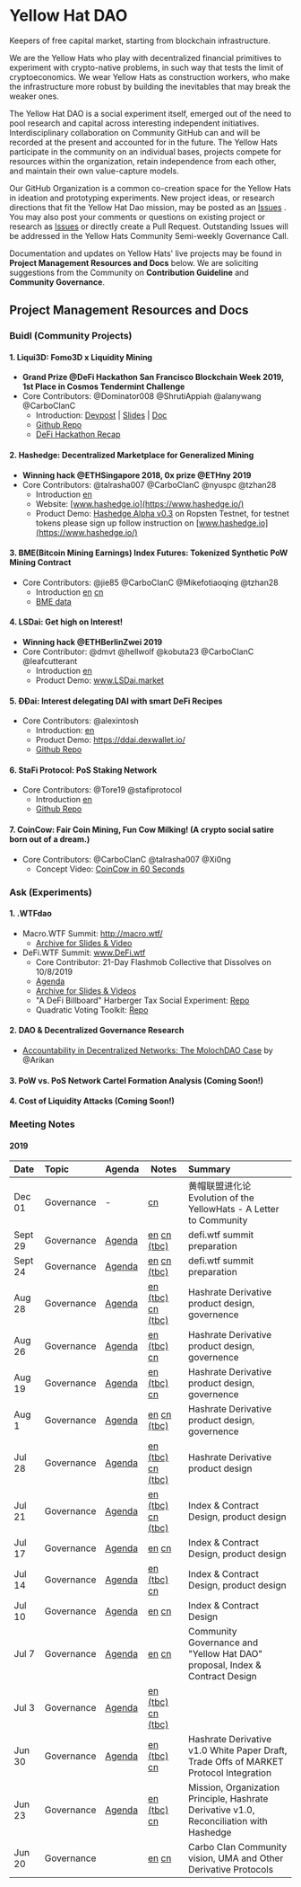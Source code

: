 # Yellow Hat DAO
Keepers of free capital market, starting from blockchain infrastructure.

We are the Yellow Hats who play with decentralized financial primitives to experiment with crypto-native problems, in such way that tests the limit of cryptoeconomics. We wear Yellow Hats as construction workers, who make the infrastructure more robust by building the inevitables that may break the weaker ones.

The Yellow Hat DAO is a social experiment itself, emerged out of the need to pool research and capital across interesting independent initiatives. Interdisciplinary collaboration on Community GitHub can and will be recorded at the present and accounted for in the future. The Yellow Hats participate in the community on an individual bases, projects compete for resources within the organization, retain independence from each other, and maintain their own value-capture models. 

Our GitHub Organization is a common co-creation space for the Yellow Hats in ideation and prototyping experiments. New project ideas, or research directions that fit the Yellow Hat Dao mission,  may be posted as an [Issues](https://github.com/carboclan/pm/issues) . You may also post your comments or questions on existing project or research as  [Issues](https://github.com/carboclan/pm/issues) or directly create a Pull Request. Outstanding Issues will be addressed in the Yellow Hats Community Semi-weekly Governance Call.

Documentation and updates on Yellow Hats' live projects may be found in **Project Management Resources and Docs** below. We are soliciting suggestions from the Community on **Contribution Guideline** and **Community Governance**.


## Project Management Resources and Docs

### Buidl (Community Projects)

#### 1. Liqui3D: Fomo3D x Liquidity Mining 
- **Grand Prize @DeFi Hackathon San Francisco Blockchain Week 2019, 1st Place in Cosmos Tendermint Challenge**
- Core Contributors: @Dominator008 @ShrutiAppiah @alanywang @CarboClanC
   - Introduction: [Devpost](https://devpost.com/software/liqui3d-by-team-adjust) | [Slides](https://docs.google.com/presentation/d/1HWbNjYh7EQNKyv4GThJrusJsMEPzdDp3BQrK3pemikw/edit) | [Doc](https://docs.google.com/document/d/14VyCw5Ir7mJ9DbZzCXVJHuzJhVoUgr9Jbe2cWkHTe_Y/edit?usp=sharing)
   - [Github Repo](https://github.com/carboclan/liqui3d)
   - [DeFi Hackathon Recap](notes/DeFiHackathonRecap.md)

#### 2. Hashedge: Decentralized Marketplace for Generalized Mining
- **Winning hack @ETHSingapore 2018, 0x prize @ETHny 2019**
- Core Contributors: @talrasha007 @CarboClanC @nyuspc @tzhan28
    - Introduction [en](research/HashedgeAuctionMarket.md)
    - Website: [www.hashedge.io](https://www.hashedge.io/)
    - Product Demo: [Hashedge Alpha v0.3](https://demo.hashedge.io) on Ropsten Testnet, for testnet tokens please sign up follow instruction on [www.hashedge.io](https://www.hashedge.io/)
    
#### 3. BME(Bitcoin Mining Earnings) Index Futures: Tokenized Synthetic PoW Mining Contract
- Core Contributors: @jie85 @CarboClanC @Mikefotiaoqing @tzhan28
    - Introduction [en](research/hashrate-derivative-en.md) [cn](research/hashrate-derivative-cn.md)
    - [BME data](https://github.com/carboclan/pm/blob/master/research/BME.md)
     
#### 4. LSDai: Get high on Interest!
- **Winning hack @ETHBerlinZwei 2019**
- Core Contributor: @dmvt @hellwolf @kobuta23 @CarboClanC @leafcutterant
   - Introduction [en](research/LSDai.md)
   - Product Demo: www.LSDai.market
   
#### 5. ÐÐai: Interest delegating DAI with smart DeFi Recipes
  - Core Contributors: @alexintosh
    - Introduction: [en](https://devpost.com/software/ddai)
    - Product Demo: https://ddai.dexwallet.io/
    - [Github Repo](https://github.com/dexlab-io/DDAI)

#### 6. StaFi Protocol: PoS Staking Network
- Core Contributors: @Tore19 @stafiprotocol
   - Introduction [en](https://docs.stafi.io/)
   - [Github Repo](https://github.com/stafiprotocol/stafi-node)
  
#### 7. CoinCow: Fair Coin Mining, Fun Cow Milking! (A crypto social satire born out of a dream.)
 - Core Contributors: @CarboClanC @talrasha007 @Xi0ng
    - Concept Video: [CoinCow in 60 Seconds](https://www.youtube.com/watch?v=x6eRwmhyLt4&feature=youtu.be)



### Ask (Experiments)

#### 1. .WTFdao
- Macro.WTF Summit: http://macro.wtf/
   - [Archive for Slides & Video](notes/MacroWTF_Archive.md)
- DeFi.WTF Summit: www.DeFi.wtf
   - Core Contributor: 21-Day Flashmob Collective that Dissolves on 10/8/2019
   - [Agenda](research/DeFi.WTF_Agenda.md)
   - [Archive for Slides & Videos](https://github.com/carboclan/pm/issues/69)
   - "A DeFi Billboard" Harberger Tax Social Experiment: [Repo]( https://github.com/carboclan/billboards-admin)
   - Quadratic Voting Toolkit: [Repo](https://github.com/carboclan/QVToolkit)

#### 2. DAO & Decentralized Governance Research
   - [Accountability in Decentralized Networks: The MolochDAO Case](https://link.medium.com/8QB9u3KEfZ) by @Arikan

#### 3. PoW vs. PoS Network Cartel Formation Analysis (Coming Soon!)

#### 4. Cost of Liquidity Attacks (Coming Soon!)

### Meeting Notes

#### 2019

Date | Topic | Agenda  | Notes | Summary |
|:---|:---|---|---|:---|
Dec 01 | Governance | - | [cn](notes/A_Response_to_YellowHat_Gov_Call_20191201.md) |  黄帽联盟进化论 Evolution of the YellowHats - A Letter to Community |
Sept 29 | Governance | [Agenda](https://github.com/carboclan/pm/issues/69) | [en](notes/20190929-wtfmeeting-governance-en.md) [cn (tbc)](notes/20190929-wtfmeeting-governance-cn.md) |  defi.wtf summit preparation |
Sept 24 | Governance | [Agenda](https://github.com/carboclan/pm/issues/69) | [en](notes/20190924-wtfmeeting-governance-en.md) [cn (tbc)](notes/20190924-wtfmeeting-governance-cn.md) |  defi.wtf summit preparation |
Aug 28 | Governance | [Agenda](https://github.com/carboclan/pm/issues/60) | [en (tbc)](notes/20190828-meeting-governance-en.md) [cn (tbc)](notes/20190828-meeting-governance-cn.md) |  Hashrate Derivative product design, governence |
Aug 26 | Governance | [Agenda](https://github.com/carboclan/pm/issues/65) | [en (tbc)](notes/20190826-meeting-governance-en.md) [cn](notes/20190826-meeting-governance-cn.md) |  Hashrate Derivative product design, governence |
Aug 19 | Governance | [Agenda](https://github.com/carboclan/pm/issues/60) | [en (tbc)](notes/20190819-meeting-governance-en.md) [cn](notes/20190819-meeting-governance-cn.md) |  Hashrate Derivative product design, governence |
Aug 1 | Governance | [Agenda](https://github.com/carboclan/pm/issues/56) | [en](notes/20190801-meeting-governance-en.md) [cn (tbc)](notes/20190801-meeting-governance-cn.md) |  Hashrate Derivative product design, governence |
Jul 28 | Governance | [Agenda](https://github.com/carboclan/pm/issues/54) | [en (tbc)](notes/20190728-meeting-governance-en.md) [cn (tbc)](notes/20190728-meeting-governance-cn.md) |  Hashrate Derivative product design |
Jul 21 | Governance | [Agenda](https://github.com/carboclan/pm/issues/43) | [en (tbc)](notes/20190721-meeting-governance-en.md) [cn (tbc)](notes/20190721-meeting-governance-cn.md) |  Index & Contract Design, product design |
Jul 17 | Governance | [Agenda](https://github.com/carboclan/pm/issues/41) | [en](notes/20190717-meeting-governance-en.md) [cn](notes/20190717-meeting-governance-cn.md) |  Index & Contract Design, product design |
Jul 14 | Governance | [Agenda](https://github.com/carboclan/pm/issues/28) | [en (tbc)](notes/20190714-meeting-governance-en.md) [cn](notes/20190714-meeting-governance-cn.md) |  Index & Contract Design, product design |
Jul 10 | Governance | [Agenda](https://github.com/carboclan/pm/issues/27) | [en](notes/20190710-meeting-governance-en.md) [cn](notes/20190710-meeting-governance-cn.md) |  Index & Contract Design |
Jul 7 | Governance | [Agenda](https://github.com/carboclan/pm/issues/13) | [en](notes/20190707-meeting-governance-en.md) [cn](notes/20190707-meeting-governance-cn.md) | Community Governance and "Yellow Hat DAO" proposal, Index & Contract Design |
Jul 3 | Governance | [Agenda](https://github.com/carboclan/pm/issues/7) | [en (tbc)](notes/20190703-meeting-governance-en.md) [cn (tbc)](notes/20190703-meeting-governance-cn.md) |  |
Jun 30 | Governance | [Agenda](https://github.com/carboclan/pm/issues/6) | [en (tbc)](notes/20190630-meeting-governance-en.md) [cn](notes/20190630-meeting-governance-cn.md) | Hashrate Derivative v1.0 White Paper Draft, Trade Offs of MARKET Protocol Integration |
Jun 23 | Governance | [Agenda](https://github.com/carboclan/pm/issues/1) | [en (tbc)](notes/20190623-meeting-governance-en.md) [cn](notes/20190623-meeting-governance-cn.md) | Mission, Organization Principle, Hashrate Derivative v1.0, Reconciliation with Hashedge |
Jun 20 | Governance | | [en](notes/20190620-meeting-governance-en.md) [cn](notes/20190620-meeting-governance-cn.md) | Carbo Clan Community vision, UMA and Other Derivative Protocols |
